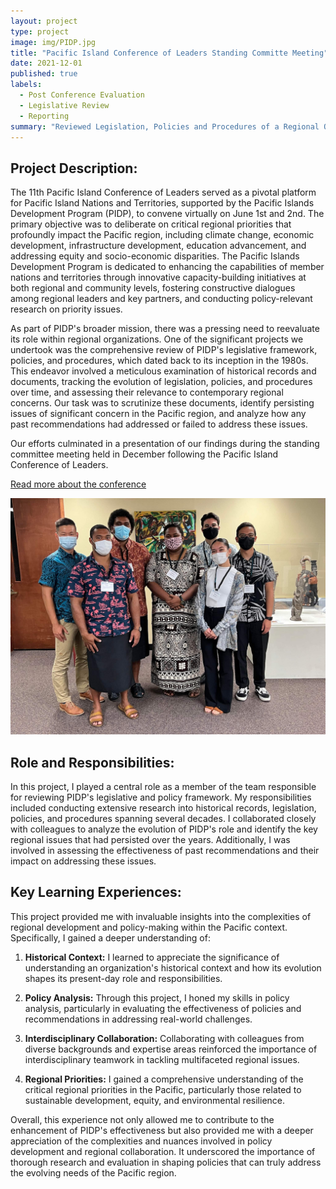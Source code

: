 ```yaml
---
layout: project
type: project
image: img/PIDP.jpg
title: "Pacific Island Conference of Leaders Standing Committe Meeting"
date: 2021-12-01
published: true
labels:
  - Post Conference Evaluation
  - Legislative Review
  - Reporting
summary: "Reviewed Legislation, Policies and Procedures of a Regional Organization"
---
```


## Project Description:

The 11th Pacific Island Conference of Leaders served as a pivotal platform for Pacific Island Nations and Territories, supported by the Pacific Islands Development Program (PIDP), to convene virtually on June 1st and 2nd. The primary objective was to deliberate on critical regional priorities that profoundly impact the Pacific region, including climate change, economic development, infrastructure development, education advancement, and addressing equity and socio-economic disparities. The Pacific Islands Development Program is dedicated to enhancing the capabilities of member nations and territories through innovative capacity-building initiatives at both regional and community levels, fostering constructive dialogues among regional leaders and key partners, and conducting policy-relevant research on priority issues.

As part of PIDP's broader mission, there was a pressing need to reevaluate its role within regional organizations. One of the significant projects we undertook was the comprehensive review of PIDP's legislative framework, policies, and procedures, which dated back to its inception in the 1980s. This endeavor involved a meticulous examination of historical records and documents, tracking the evolution of legislation, policies, and procedures over time, and assessing their relevance to contemporary regional concerns. Our task was to scrutinize these documents, identify persisting issues of significant concern in the Pacific region, and analyze how any past recommendations had addressed or failed to address these issues.

Our efforts culminated in a presentation of our findings during the standing committee meeting held in December following the Pacific Island Conference of Leaders.

[Read more about the conference](https://pidp.eastwestcenter.org/2021/06/01/pacific-islands-conference-of-leaders-to-meet-virtually-june-1-2/)

<img class="img-fluid" src="../img/PICLStanding/PICLStandingCommittee.jpeg">

## Role and Responsibilities:

In this project, I played a central role as a member of the team responsible for reviewing PIDP's legislative and policy framework. My responsibilities included conducting extensive research into historical records, legislation, policies, and procedures spanning several decades. I collaborated closely with colleagues to analyze the evolution of PIDP's role and identify the key regional issues that had persisted over the years. Additionally, I was involved in assessing the effectiveness of past recommendations and their impact on addressing these issues.

## Key Learning Experiences:

This project provided me with invaluable insights into the complexities of regional development and policy-making within the Pacific context. Specifically, I gained a deeper understanding of:

1. **Historical Context:** I learned to appreciate the significance of understanding an organization's historical context and how its evolution shapes its present-day role and responsibilities.

2. **Policy Analysis:** Through this project, I honed my skills in policy analysis, particularly in evaluating the effectiveness of policies and recommendations in addressing real-world challenges.

3. **Interdisciplinary Collaboration:** Collaborating with colleagues from diverse backgrounds and expertise areas reinforced the importance of interdisciplinary teamwork in tackling multifaceted regional issues.

4. **Regional Priorities:** I gained a comprehensive understanding of the critical regional priorities in the Pacific, particularly those related to sustainable development, equity, and environmental resilience.

Overall, this experience not only allowed me to contribute to the enhancement of PIDP's effectiveness but also provided me with a deeper appreciation of the complexities and nuances involved in policy development and regional collaboration. It underscored the importance of thorough research and evaluation in shaping policies that can truly address the evolving needs of the Pacific region.

